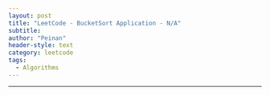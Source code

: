 ```yaml
---
layout: post
title: "LeetCode - BucketSort Application - N/A"
subtitle:
author: "Peinan"
header-style: text
category: leetcode
tags:
  - Algorithms
---
```




---
